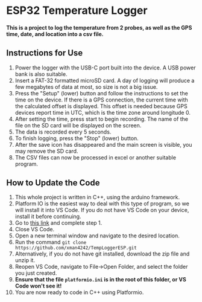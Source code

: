 
<h1>ESP32 Temperature Logger</h1>	

<h4>This is a project to log the temperature from 2 probes, as well as the GPS time, date, and location into a csv file. </h4>


<h2>Instructions for Use</h2>	

  1. Power the logger with the USB-C port built into the device. A USB power bank is also suitable. 
  2. Insert a FAT-32 formatted microSD card. A day of logging will produce a few megabytes of data at most, so size is not a big issue. 
  3. Press the "Setup" (lower) button and follow the instructions to set the time on the device. If there is a GPS connection, the current time with the calculated offset is displayed. This offset is needed because GPS devices report time in UTC, which is the time zone around longitude 0. 
  4. After setting the time, press start to begin recording. The name of the file on the SD card will be displayed on the screen.
  5. The data is recorded every 5 seconds. 
  6. To finish logging, press the "Stop" (lower) button. 
  7. After the save icon has disappeared and the main screen is visible, you may remove the SD card. 
  8. The CSV files can now be processed in excel or another suitable program. 

<h2>How to Update the Code</h2>	

  1. This whole project is written in C++, using the arduino framework. 
  2. Platform IO is the easiest way to deal with this type of program, so we will install it into VS Code. If you do not have VS Code on your device, install it before continuing. 
  3. Go to [this link](https://docs.platformio.org/en/latest/integration/ide/vscode.html#installation) and complete step 1.
  4. Close VS Code.
  5. Open a new terminal window and navigate to the desired location.
  6. Run the command `git clone https://github.com/xman4242/TempLoggerESP.git`
  7. Alternatively, if you do not have git installed, download the zip file and unzip it. 
  8. Reopen VS Code, navigate to File->Open Folder, and select the folder you just created. 
  9. **Ensure that the file `platformio.ini` is in the root of this folder, or VS Code won't see it!**
  10. You are now ready to code in C++ using Platformio. 
  